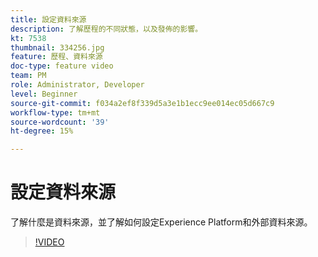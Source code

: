 ```yaml
---
title: 設定資料來源
description: 了解歷程的不同狀態，以及發佈的影響。
kt: 7538
thumbnail: 334256.jpg
feature: 歷程、資料來源
doc-type: feature video
team: PM
role: Administrator, Developer
level: Beginner
source-git-commit: f034a2ef8f339d5a3e1b1ecc9ee014ec05d667c9
workflow-type: tm+mt
source-wordcount: '39'
ht-degree: 15%

---
```



# 設定資料來源

了解什麼是資料來源，並了解如何設定Experience Platform和外部資料來源。

>[!VIDEO](https://video.tv.adobe.com/v/3334256?quality=12)
